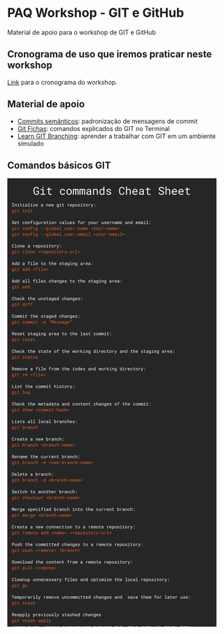 # PAQ Workshop - GIT e GitHub

Material de apoio para o workshop de GIT e GitHub

## Cronograma de uso que iremos praticar neste workshop

[Link](/passo-a-passo.md) para o cronograma do workshop.

## Material de apoio

- [Commits semânticos](https://blog.geekhunter.com.br/o-que-e-commit-e-como-usar-commits-semanticos/): padronização de mensagens de commit
- [Git Fichas](https://gitfichas.com/): comandos explicados do GIT no Terminal
- [Learn GIT Branching](https://learngitbranching.js.org/?locale=pt_BR): aprender a trabalhar com GIT em um ambiente simulado

## Comandos básicos GIT

![git cheat sheet](/img/git-cheat-sheet.png)
